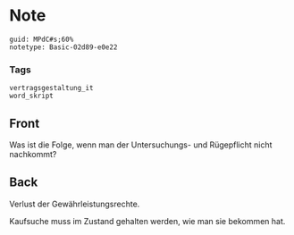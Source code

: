 # Note
```
guid: MPdC#s;60%
notetype: Basic-02d89-e0e22
```

### Tags
```
vertragsgestaltung_it
word_skript
```

## Front
Was ist die Folge, wenn man der Untersuchungs- und Rügepflicht nicht nachkommt?

## Back
Verlust der Gewährleistungsrechte.

Kaufsuche muss im Zustand gehalten werden, wie man sie bekommen hat.
